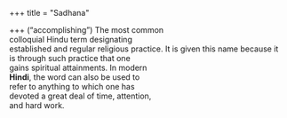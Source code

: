 +++
title = "Sadhana"

+++
(“accomplishing”) The most common  
colloquial Hindu term designating  
established and regular religious practice. It is given this name because it  
is through such practice that one  
gains spiritual attainments. In modern  
**Hindi**, the word can also be used to  
refer to anything to which one has  
devoted a great deal of time, attention,  
and hard work.